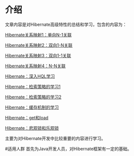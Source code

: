 # 介绍
文章内容是对Hibernate高级特性的总结和学习，包含的内容为：


[Hibernate关系映射1：单向N-1关联](http://tracylihui.github.io/2015/07/07/Hibernate%E5%85%B3%E7%B3%BB%E6%98%A0%E5%B0%841%EF%BC%9A%E5%8D%95%E5%90%91N-1%E5%85%B3%E8%81%94/)

[Hibernate关系映射2：双向1-N关联](http://tracylihui.github.io/2015/07/07/Hibernate%E5%85%B3%E7%B3%BB%E6%98%A0%E5%B0%842%EF%BC%9A%E5%8F%8C%E5%90%911-N%E5%85%B3%E8%81%94/)

[Hibernate关系映射3：双向1-1关联](http://tracylihui.github.io/2015/07/07/Hibernate%E5%85%B3%E7%B3%BB%E6%98%A0%E5%B0%843%EF%BC%9A%E5%8F%8C%E5%90%911-1%E5%85%B3%E8%81%94/)

[Hibernate关系映射4：N-N关联](http://tracylihui.github.io/2015/07/08/Hibernate%E5%85%B3%E7%B3%BB%E6%98%A0%E5%B0%844%EF%BC%9AN-N%E5%85%B3%E8%81%94/)

[Hibernate：深入HQL学习](http://tracylihui.github.io/2015/07/08/Hibernate%EF%BC%9A%E6%B7%B1%E5%85%A5HQL%E5%AD%A6%E4%B9%A0/)

[Hibernate：检索策略的学习1](http://tracylihui.github.io/2015/07/10/Hibernate%EF%BC%9A%E6%A3%80%E7%B4%A2%E7%AD%96%E7%95%A5%E7%9A%84%E5%AD%A6%E4%B9%A01)

[Hibernate：检索策略的学习2](http://tracylihui.github.io/2015/07/10/Hibernate%EF%BC%9A%E6%A3%80%E7%B4%A2%E7%AD%96%E7%95%A5%E7%9A%84%E5%AD%A6%E4%B9%A02/)

[Hibernate：缓存机制的学习](http://tracylihui.github.io/2015/07/20/Hibernate%EF%BC%9A%E7%BC%93%E5%AD%98%E6%9C%BA%E5%88%B6%E7%9A%84%E5%AD%A6%E4%B9%A0/)

[Hibernate：get和load](http://tracylihui.github.io/2015/07/20/Hibernate%EF%BC%9Aget%E5%92%8Cload/)

[Hibernate：悲观锁和乐观锁](http://tracylihui.github.io/2015/08/06/Hibernate%EF%BC%9A%E6%82%B2%E8%A7%82%E9%94%81%E4%B8%8E%E4%B9%90%E8%A7%82%E9%94%81/)

主要为对Hibernate开发中比较重要的内容进行学习。

#适用人群
首先为Java开发人员，对Hibernate框架有一定的基础。
